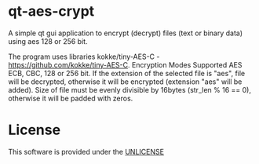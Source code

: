 # qt-aes-crypt
A simple qt gui application to encrypt (decrypt) files (text or binary data) using aes 128 or 256 bit.

The program uses libraries kokke/tiny-AES-C - https://github.com/kokke/tiny-AES-C.
Encryption Modes Supported AES ECB, CBC, 128 or 256 bit. If the extension of the selected file  is "aes", file will be decrypted, otherwise it will be encrypted (extension "aes" will be added). Size of file must be evenly divisible by 16bytes (str_len % 16 == 0), otherwise it will be padded with zeros.

# License

This software is provided under the  <a href="http://unlicense.org/" rel="nofollow">UNLICENSE</a>
